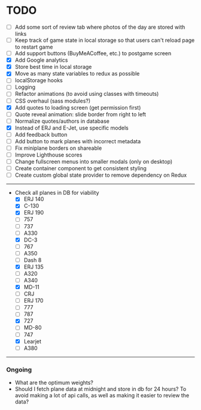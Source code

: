 # TODO

- [ ] Add some sort of review tab where photos of the day are stored with links
- [ ] Keep track of game state in local storage so that users can't reload page to restart game
- [ ] Add support buttons (BuyMeACoffee, etc.) to postgame screen 
- [x] Add Google analytics
- [x] Store best time in local storage
- [x] Move as many state variables to redux as possible
- [ ] localStorage hooks
- [ ] Logging
- [ ] Refactor animations (to avoid using classes with timeouts)
- [ ] CSS overhaul (sass modules?) 
- [x] Add quotes to loading screen (get permission first)
- [ ] Quote reveal animation: slide border from right to left
- [ ] Normalize quotes/authors in database
- [x] Instead of ERJ and E-Jet, use specific models
- [ ] Add feedback button
- [ ] Add button to mark planes with incorrect metadata
- [ ] Fix miniplane borders on shareable
- [ ] Improve Lighthouse scores
- [ ] Change fullscreen menus into smaller modals (only on desktop)
- [ ] Create container component to get consistent styling
- [ ] Create custom global state provider to remove dependency on Redux
---
- Check all planes in DB for viability
    - [x] ERJ 140
    - [x] C-130
    - [x] ERJ 190
    - [ ] 757
    - [ ] 737
    - [ ] A330
    - [x] DC-3
    - [ ] 767
    - [ ] A350
    - [ ] Dash 8
    - [x] ERJ 135
    - [ ] A320
    - [ ] A340
    - [x] MD-11
    - [ ] CRJ
    - [ ] ERJ 170
    - [ ] 777
    - [ ] 787
    - [x] 727
    - [ ] MD-80
    - [ ] 747
    - [x] Learjet
    - [ ] A380
---
### Ongoing

- What are the optimum weights?
- Should I fetch plane data at midnight and store in db for 24 hours? To avoid making a lot of api calls, as well as making it easier to review the data?
